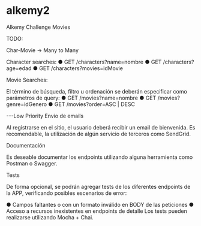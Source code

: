 # alkemy2

Alkemy Challenge Movies

TODO:

Char-Movie -> Many to Many

Character searches:
● GET /characters?name=nombre
● GET /characters?age=edad
● GET /characters?movies=idMovie

Movie Searches:

El término de búsqueda, filtro u ordenación se deberán especificar como parámetros de query:
● GET /movies?name=nombre
● GET /movies?genre=idGenero
● GET /movies?order=ASC | DESC

---Low Priority
Envío de emails

Al registrarse en el sitio, el usuario deberá recibir un email de bienvenida. Es recomendable, la
utilización de algún servicio de terceros como SendGrid.

Documentación

Es deseable documentar los endpoints utilizando alguna herramienta como Postman o
Swagger.

Tests

De forma opcional, se podrán agregar tests de los diferentes endpoints de la APP, verificando
posibles escenarios de error:

● Campos faltantes o con un formato inválido en BODY de las peticiones
● Acceso a recursos inexistentes en endpoints de detalle
Los tests pueden realizarse utilizando Mocha + Chai.
